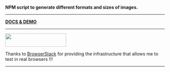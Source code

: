 **NPM script to generate different formats and sizes of images.**

___

[__DOCS & DEMO__](https://amstramgram75.github.io/Amstramgram-Gallery-Generator/)

___
<a href="https://www.browserstack.com/" target="_blanck">
  <img src="https://live.browserstack.com/images/opensource/browserstack-logo.svg" width="192px" height="42px">
</a>

Thanks to <a href="https://www.browserstack.com/" target="_blanck">BrowserStack</a> for providing the infrastructure that allows me to test in real browsers !!!
___
